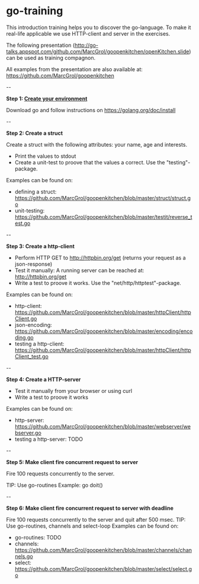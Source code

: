 # go-training

This introduction training helps you to discover the go-language. To make it real-life applicable we use HTTP-client and server in the exercises.

The following presentation (http://go-talks.appspot.com/github.com/MarcGrol/goopenkitchen/openKitchen.slide) can be used as training compagnon.

All examples from the presentation are also available at: https://github.com/MarcGrol/goopenkitchen


--

**Step 1:  [Create your environment](./tree/master/step_1)**

Download go and follow instructions on https://golang.org/doc/install

--

**Step 2: Create a struct**

Create a struct with the following attributes: your name, age and interests.

- Print the values to stdout
- Create a unit-test to proove that the values a correct. Use the "testing"-package.

Examples can be found on: 
 - defining a struct: https://github.com/MarcGrol/goopenkitchen/blob/master/struct/struct.go
 - unit-testing: https://github.com/MarcGrol/goopenkitchen/blob/master/testit/reverse_test.go

--

**Step 3: Create a http-client**

- Perform HTTP GET to http://httpbin.org/get (returns your request as a json-response)
- Test it manually: A running server can be reached at: http://httpbin.org/get
- Write a test to proove it works. Use the "net/http/httptest"-package.

Examples can be found on: 
 - http-client: https://github.com/MarcGrol/goopenkitchen/blob/master/httpClient/httpClient.go
 - json-encoding:  https://github.com/MarcGrol/goopenkitchen/blob/master/encoding/encoding.go
 - testing a http-client: https://github.com/MarcGrol/goopenkitchen/blob/master/httpClient/httpClient_test.go

--

**Step 4: Create a HTTP-server**

- Test it manually from your browser or using curl
- Write a test to proove it works

Examples can be found on: 
 - http-server: https://github.com/MarcGrol/goopenkitchen/blob/master/webserver/webserver.go
 - testing a http-server: TODO

--

**Step 5: Make client fire concurrent request to server**

Fire 100 requests concurrently to the server. 

TIP: Use go-routines
Example: go doit()

--

**Step 6: Make client fire concurrent request to server with deadline**

Fire 100 requests concurrently to the server and quit after 500 msec.
TIP: Use go-routines, channels and select-loop
Examples can be found on: 
 - go-routines: TODO
 - channels: https://github.com/MarcGrol/goopenkitchen/blob/master/channels/channels.go
 - select: https://github.com/MarcGrol/goopenkitchen/blob/master/select/select.go

 









